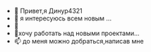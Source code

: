 - 👋 Привет,я Динур4321
- 👀 я интересуюсь всем новым ...
- 🌱  
- 💞️хочу работать над новыми проектами...
- 📫 до меня можно добраться,написав мне

<!---
dinur4321/dinur4321 is a ✨ special ✨ repository because its `README.md` (this file) appears on your GitHub profile.
You can click the Preview link to take a look at your changes.
--->
